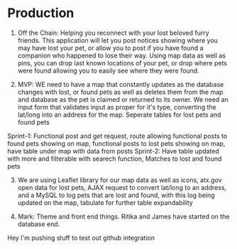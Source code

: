 # Production

1. Off the Chain: Helping you reconnect with your lost beloved furry friends. This application will let you post notices showing where you may have lost your pet, or allow you to post if you have found a companion who happened to lose their way. Using map data as well as pins, you can drop last known locations of your pet, or drop where pets were found allowing you to easily see where they were found.

2. MVP: WE need to have a map that constantly updates as the database changes with lost, or found pets as well as deletes them from the map and database as the pet is claimed or returned to its owner. We need an input form that validates input as proper for it's type, converting the lat/long into an address for the map. Seperate tables for lost pets and found pets

Sprint-1: Functional post and get request, route allowing functional posts to found pets showing on map, functional posts to lost pets showing on map, have table under map with data from posts
Sprint-2: Have table updated with more and filterable with searech function, Matches to lost and found pets

3. We are using Leaflet library for our map data as well as icons, atx.gov open data for lost pets, AJAX request to convert lat/long to an address, and a MySQL to log pets that are lost and found, with this log being updated on the map, tabulate for further table expandability

4. Mark: Theme and front end things. Ritika and James have started on the database end.

Hey I'm pushing stuff to test out github integration



